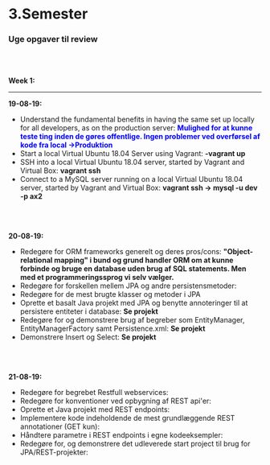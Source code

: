 # 3.Semester
<h3> Uge opgaver til review </h3>
<br></br>

<b>Week 1: </b>
<hr>

<b>19-08-19:</b>
- Understand the fundamental benefits in having the same set up locally for all developers, as on the production server: <b style="color:blue">Mulighed for at kunne teste ting inden de gøres offentlige. Ingen problemer ved overførsel af kode fra local ->Produktion</b>
- Start a local Virtual Ubuntu 18.04 Server using Vagrant: <b>-vagrant up </b>
- SSH into a local Virtual Ubuntu 18.04 server, started by Vagrant and Virtual Box: <b>vagrant ssh</b>
- Connect to a MySQL server running on a local Virtual Ubuntu 18.04 server, started by Vagrant and Virtual Box: <b> vagrant ssh -> mysql -u dev -p ax2</b>

<br></br>

<b>20-08-19:</b>
- Redegøre for ORM frameworks generelt og deres pros/cons: <b>"Object-relational mapping" i bund og grund handler ORM om at kunne forbinde og bruge en database uden brug af SQL statements. Men med et programmeringssprog vi selv vælger. </b>
- Redegøre for forskellen mellem JPA og andre persistensmetoder: <b> </b>
- Redegøre for de mest brugte klasser og metoder i JPA
- Oprette et basalt Java projekt med JPA og benytte annoteringer til at persistere entiteter i database: <b> Se projekt </b>
- Redegøre for og demonstrere brug af begreber som EntityManager, EntityManagerFactory samt Persistence.xml: <b> Se projekt </b>
- Demonstrere Insert og Select: <b> Se projekt </b>

<br></br>

<b>21-08-19:</b>
- Redegøre for begrebet Restfull webservices:
- Redegøre for konventioner ved opbygning af REST api'er:
- Oprette et Java projekt med REST endpoints:
- Implementere kode indeholdende de mest grundlæggende REST annotationer (GET kun):
- Håndtere parametre i REST endpoints i egne kodeeksempler:
- Redegøre for, og demonstrere det udleverede start project til brug for JPA/REST-projekter:
